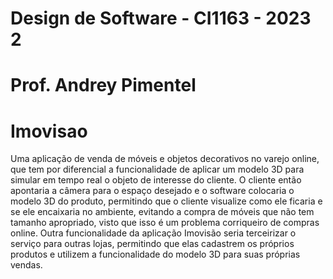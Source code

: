 # Design de Software - CI1163 - 2023 2
# Prof. Andrey Pimentel

# Imovisao
Uma aplicação de venda de móveis e objetos decorativos no varejo online, que tem por
diferencial a funcionalidade de aplicar um modelo 3D para simular em tempo real o objeto
de interesse do cliente. O cliente então apontaria a câmera para o espaço desejado e o
software colocaria o modelo 3D do produto, permitindo que o cliente visualize como ele
ficaria e se ele encaixaria no ambiente, evitando a compra de móveis que não tem tamanho
apropriado, visto que isso é um problema corriqueiro de compras online. Outra
funcionalidade da aplicação Imovisão seria terceirizar o serviço para outras lojas, permitindo
que elas cadastrem os próprios produtos e utilizem a funcionalidade do modelo 3D para
suas próprias vendas.
